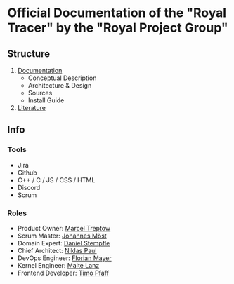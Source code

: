 # Official Documentation of the "Royal Tracer" by the "Royal Project Group"

## Structure
1. [Documentation](/docs/Documentation/)
   - Conceptual Description
   - Architecture & Design
   - Sources
   - Install Guide
2. [Literature](/docs/Literature/)

## Info
### Tools
- Jira
- Github
- C++ / C / JS / CSS / HTML
- Discord
- Scrum

### Roles
- Product Owner: [Marcel Treptow](https://github.com/marceltreptow)
- Scrum Master: [Johannes Möst](https://github.com/mj0stjo)
- Domain Expert: [Daniel Stempfle](https://github.com/kastanileel)
- Chief Architect: [Niklas Paul](https://github.com/KneeClass03)
- DevOps Engineer: [Florian Mayer](https://github.com/superflo22)
- Kernel Engineer: [Malte Lanz](https://github.com/ML200)
- Frontend Developer: [Timo Pfaff](https://github.com/t1mo1s)